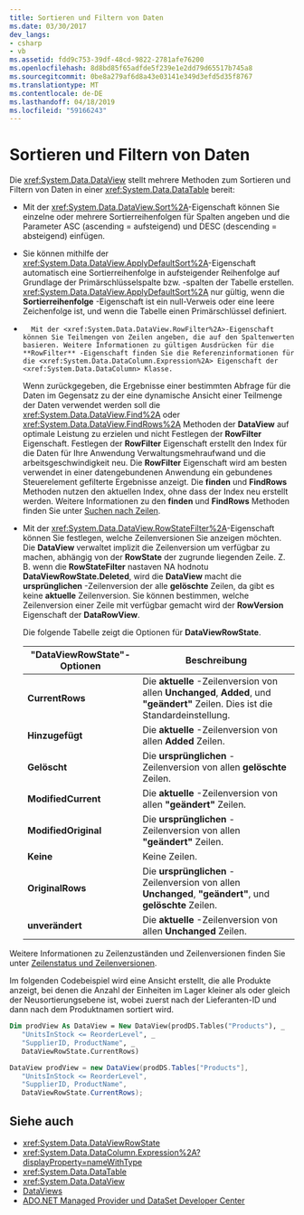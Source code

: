 ```yaml
---
title: Sortieren und Filtern von Daten
ms.date: 03/30/2017
dev_langs:
- csharp
- vb
ms.assetid: fdd9c753-39df-48cd-9822-2781afe76200
ms.openlocfilehash: 8d8bd85f65adfde5f239e1e2dd79d65517b745a8
ms.sourcegitcommit: 0be8a279af6d8a43e03141e349d3efd5d35f8767
ms.translationtype: MT
ms.contentlocale: de-DE
ms.lasthandoff: 04/18/2019
ms.locfileid: "59166243"
---
```

# <a name="sorting-and-filtering-data"></a>Sortieren und Filtern von Daten
Die <xref:System.Data.DataView> stellt mehrere Methoden zum Sortieren und Filtern von Daten in einer <xref:System.Data.DataTable> bereit:  
  
-   Mit der <xref:System.Data.DataView.Sort%2A>-Eigenschaft können Sie einzelne oder mehrere Sortierreihenfolgen für Spalten angeben und die Parameter ASC (ascending = aufsteigend) und DESC (descending = absteigend) einfügen.  
  
-   Sie können mithilfe der <xref:System.Data.DataView.ApplyDefaultSort%2A>-Eigenschaft automatisch eine Sortierreihenfolge in aufsteigender Reihenfolge auf Grundlage der Primärschlüsselspalte bzw. -spalten der Tabelle erstellen. <xref:System.Data.DataView.ApplyDefaultSort%2A> nur gültig, wenn die **Sortierreihenfolge** -Eigenschaft ist ein null-Verweis oder eine leere Zeichenfolge ist, und wenn die Tabelle einen Primärschlüssel definiert.  
  
-   	Mit der <xref:System.Data.DataView.RowFilter%2A>-Eigenschaft können Sie Teilmengen von Zeilen angeben, die auf den Spaltenwerten basieren. Weitere Informationen zu gültigen Ausdrücken für die **RowFilter** -Eigenschaft finden Sie die Referenzinformationen für die <xref:System.Data.DataColumn.Expression%2A> Eigenschaft der <xref:System.Data.DataColumn> Klasse.  
  
     Wenn zurückgegeben, die Ergebnisse einer bestimmten Abfrage für die Daten im Gegensatz zu der eine dynamische Ansicht einer Teilmenge der Daten verwendet werden soll die <xref:System.Data.DataView.Find%2A> oder <xref:System.Data.DataView.FindRows%2A> Methoden der **DataView** auf optimale Leistung zu erzielen und nicht Festlegen der **RowFilter** Eigenschaft. Festlegen der **RowFilter** Eigenschaft erstellt den Index für die Daten für Ihre Anwendung Verwaltungsmehraufwand und die arbeitsgeschwindigkeit neu. Die **RowFilter** Eigenschaft wird am besten verwendet in einer datengebundenen Anwendung ein gebundenes Steuerelement gefilterte Ergebnisse anzeigt. Die **finden** und **FindRows** Methoden nutzen den aktuellen Index, ohne dass der Index neu erstellt werden. Weitere Informationen zu den **finden** und **FindRows** Methoden finden Sie unter [Suchen nach Zeilen](../../../../../docs/framework/data/adonet/dataset-datatable-dataview/finding-rows.md).  
  
-   Mit der <xref:System.Data.DataView.RowStateFilter%2A>-Eigenschaft können Sie festlegen, welche Zeilenversionen Sie anzeigen möchten. Die **DataView** verwaltet implizit die Zeilenversion um verfügbar zu machen, abhängig von der **RowState** der zugrunde liegenden Zeile. Z. B. wenn die **RowStateFilter** nastaven NA hodnotu **DataViewRowState.Deleted**, wird die **DataView** macht die **ursprünglichen** -Zeilenversion der alle **gelöschte** Zeilen, da gibt es keine **aktuelle** Zeilenversion. Sie können bestimmen, welche Zeilenversion einer Zeile mit verfügbar gemacht wird der **RowVersion** Eigenschaft der **DataRowView**.  
  
     Die folgende Tabelle zeigt die Optionen für **DataViewRowState**.  
  
    |"DataViewRowState"-Optionen|Beschreibung|  
    |------------------------------|-----------------|  
    |**CurrentRows**|Die **aktuelle** -Zeilenversion von allen **Unchanged**, **Added**, und **"geändert"** Zeilen. Dies ist die Standardeinstellung.|  
    |**Hinzugefügt**|Die **aktuelle** -Zeilenversion von allen **Added** Zeilen.|  
    |**Gelöscht**|Die **ursprünglichen** -Zeilenversion von allen **gelöschte** Zeilen.|  
    |**ModifiedCurrent**|Die **aktuelle** -Zeilenversion von allen **"geändert"** Zeilen.|  
    |**ModifiedOriginal**|Die **ursprünglichen** -Zeilenversion von allen **"geändert"** Zeilen.|  
    |**Keine**|Keine Zeilen.|  
    |**OriginalRows**|Die **ursprünglichen** -Zeilenversion von allen **Unchanged**, **"geändert"**, und **gelöschte** Zeilen.|  
    |**unverändert**|Die **aktuelle** -Zeilenversion von allen **Unchanged** Zeilen.|  
  
 Weitere Informationen zu Zeilenzuständen und Zeilenversionen finden Sie unter [Zeilenstatus und Zeilenversionen](../../../../../docs/framework/data/adonet/dataset-datatable-dataview/row-states-and-row-versions.md).  
  
 Im folgenden Codebeispiel wird eine Ansicht erstellt, die alle Produkte anzeigt, bei denen die Anzahl der Einheiten im Lager kleiner als oder gleich der Neusortierungsebene ist, wobei zuerst nach der Lieferanten-ID und dann nach dem Produktnamen sortiert wird.  
  
```vb  
Dim prodView As DataView = New DataView(prodDS.Tables("Products"), _  
   "UnitsInStock <= ReorderLevel", _  
   "SupplierID, ProductName", _  
   DataViewRowState.CurrentRows)  
```  
  
```csharp  
DataView prodView = new DataView(prodDS.Tables["Products"],  
   "UnitsInStock <= ReorderLevel",  
   "SupplierID, ProductName",  
   DataViewRowState.CurrentRows);  
```  
  
## <a name="see-also"></a>Siehe auch

- <xref:System.Data.DataViewRowState>
- <xref:System.Data.DataColumn.Expression%2A?displayProperty=nameWithType>
- <xref:System.Data.DataTable>
- <xref:System.Data.DataView>
- [DataViews](../../../../../docs/framework/data/adonet/dataset-datatable-dataview/dataviews.md)
- [ADO.NET Managed Provider und DataSet Developer Center](https://go.microsoft.com/fwlink/?LinkId=217917)
